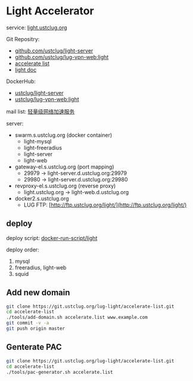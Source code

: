 # Light Accelerator

service: [light.ustclug.org](https://light.ustclug.org)

Git Repositry: 

* [github.com/ustclug/light-server](https://github.com/ustclug/light-server)
* [github.com/ustclug/lug-vpn-web:light](https://github.com/ustclug/lug-vpn-web/tree/light)
* [accelerate list](https://git.ustclug.org/lug-light/accelerate-list)
* [light doc](https://git.ustclug.org/lug-light/light-doc)

DockerHub: 

* [ustclug/light-server](https://hub.docker.com/r/ustclug/light-server/)
* [ustclug/lug-vpn-web:light](https://hub.docker.com/r/ustclug/lug-vpn-web/)

mail list: [轻量级网络加速服务](https://groups.google.com/d/topic/ustc_lug/EZAL7OdJa_E/discussion)

server:

* swarm.s.ustclug.org (docker container)
  * light-mysql
  * light-freeradius
  * light-server
  * light-web
* gateway-el.s.ustclug.org (port mapping)
  * 29979 -> light-server.d.ustclug.org:29979
  * 29980 -> light-server.d.ustclug.org:29980
* revproxy-el.s.ustclug.org (reverse proxy)
  * light.ustclug.org -> light-web.d.ustclug.org
* docker2.s.ustclug.org
  * LUG FTP:  [http://ftp.ustclug.org/light/](http://ftp.ustclug.org/light/)

## deploy

deploy script: [docker-run-script/light](https://git.ustclug.org/ustclug/docker-run-script/tree/master/light)

deploy order:

1. mysql
2. freeradius, light-web
3. squid

## Add new domain

```sh
git clone https://git.ustclug.org/lug-light/accelerate-list.git
cd accelerate-list
./tools/add-domain.sh accelerate.list www.example.com
git commit -v -a
git push origin master
```

## Genterate PAC

```sh
git clone https://git.ustclug.org/lug-light/accelerate-list.git
cd accelerate-list
./tools/pac-generator.sh accelerate.list
```

